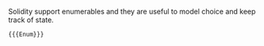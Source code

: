 Solidity support enumerables and they are useful to model choice and keep track of state.

```solidity
{{{Enum}}}
```
